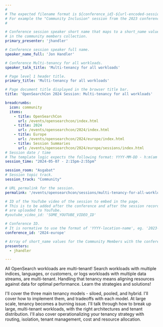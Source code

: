 ```yaml
---
#
# The expected filename format is ${conference_id}-${url-encoded-session-title}.md
# For example the "Community Inclusion" session from the 2023 conference in North America the title is "2023-europe-community-inclusion.html"
#

# Conference session speaker short name that maps to a short_name value
# in the community members collection.
primary_presenter: 'jhandler'

# Conference session speaker full name.
speaker_name_full: 'Jon Handler'

# Conference Multi-tenancy for all workloads.
speaker_talk_title: 'Multi-tenancy for all workloads'

# Page level 1 header title.
primary_title: 'Multi-tenancy for all workloads'

# Page document title displayed in the browser title bar.
title: 'OpenSearchCon 2024 Session: Multi-tenancy for all workloads'

breadcrumbs:
  icon: community
  items:
    - title: OpenSearchCon
      url: /events/opensearchcon/index.html
    - title: 2024
      url: /events/opensearchcon/2024/index.html
    - title: Europe
      url: /events/opensearchcon/2024/europe/index.html
    - title: Session Summaries
      url: /events/opensearchcon/2024/europe/sessions/index.html
# Session date / time
# The template logic expects the following format: YYYY-MM-DD - h:m(am|pm)-(h:m(am|pm))
session_time: "2024-05-07 - 2:15pm-2:55pm"

session_room: "Asgabat"
# Session topic track.
session_track: "Community"

# URL permalink for the session.
permalink: '/events/opensearchcon/sessions/multi-tenancy-for-all-workloads.html'

# ID of the YouTube video of the session to embed in the page.
# This is to be added after the conference and after the session recordings
# are uploaded to YouTube.
#youtube_video_id: 'SOME_YOUTUBE_VIDEO_ID'

# Conference ID.
# It is normative to use the format of 'YYYY-location-name', eg. '2023-europe'.
conference_id: '2024-europe'

# Array of short_name values for the Community Members with the conference_speaker persona whom are presenting the session. This includes the primary_speaker indicated above and any other presenters (if any).
presenters:
  - jhandler

---
```

All OpenSearch workloads are multi-tenant! Search workloads with multiple indices, languages, or customers, or logs workloads with multiple data streams, are multi-tenant. Handling that tenancy means aligning resources against data for optimal performance. Learn the strategies and solutions!

I'll cover the three main tenancy models - siloed, pooled, and hybrid. I'll cover how to implement them, and tradeoffs with each model. At large scale, tenancy becomes a burning issue. I'll talk through how to break up large, multi-tenant workloads, with the right architectures and tenant distribution. I'll also cover operationalizing your tenancy strategy with routing, isolation, tenant management, cost and resource allocation.
